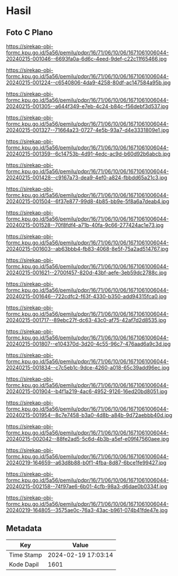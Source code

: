 # Hasil

## Foto C Plano

https://sirekap-obj-formc.kpu.go.id/5a56/pemilu/pdpr/16/71/06/10/06/1671061006044-20240215-001046--6693fa0a-6d6c-4eed-9def-c22c11f65466.jpg

https://sirekap-obj-formc.kpu.go.id/5a56/pemilu/pdpr/16/71/06/10/06/1671061006044-20240215-001224--c6540806-4da9-4258-80df-ac147584a95b.jpg

https://sirekap-obj-formc.kpu.go.id/5a56/pemilu/pdpr/16/71/06/10/06/1671061006044-20240215-001305--a644f349-e7eb-4c24-b84c-f56debf3d537.jpg

https://sirekap-obj-formc.kpu.go.id/5a56/pemilu/pdpr/16/71/06/10/06/1671061006044-20240215-001327--71664a23-0727-4e5b-93a7-d4e3331809e1.jpg

https://sirekap-obj-formc.kpu.go.id/5a56/pemilu/pdpr/16/71/06/10/06/1671061006044-20240215-001359--6c14753b-4d91-4edc-ac9d-b60d92b6abcb.jpg

https://sirekap-obj-formc.kpu.go.id/5a56/pemilu/pdpr/16/71/06/10/06/1671061006044-20240215-001428--c9167a73-dea9-4ef0-a824-fbbdd65a21c3.jpg

https://sirekap-obj-formc.kpu.go.id/5a56/pemilu/pdpr/16/71/06/10/06/1671061006044-20240215-001504--6f37e877-99d8-4b85-bb9e-5f8a6a7deab4.jpg

https://sirekap-obj-formc.kpu.go.id/5a56/pemilu/pdpr/16/71/06/10/06/1671061006044-20240215-001528--70f8fdf4-a71b-40fa-9c66-277424ac1e73.jpg

https://sirekap-obj-formc.kpu.go.id/5a56/pemilu/pdpr/16/71/06/10/06/1671061006044-20240215-001603--ab63bbb4-fb83-4068-8e5f-75a2ad514767.jpg

https://sirekap-obj-formc.kpu.go.id/5a56/pemilu/pdpr/16/71/06/10/06/1671061006044-20240215-001621--2700f457-820d-43bf-aefe-3eb59dc2788c.jpg

https://sirekap-obj-formc.kpu.go.id/5a56/pemilu/pdpr/16/71/06/10/06/1671061006044-20240215-001646--722cdfc2-f63f-4330-b350-add94315fca0.jpg

https://sirekap-obj-formc.kpu.go.id/5a56/pemilu/pdpr/16/71/06/10/06/1671061006044-20240215-001717--89ebc27f-dc63-43c0-af75-42af7d2d8535.jpg

https://sirekap-obj-formc.kpu.go.id/5a56/pemilu/pdpr/16/71/06/10/06/1671061006044-20240215-001807--e104370d-3d20-4c55-96c7-476aad6a9c3d.jpg

https://sirekap-obj-formc.kpu.go.id/5a56/pemilu/pdpr/16/71/06/10/06/1671061006044-20240215-001834--c7c5eb1c-9dce-4260-a018-65c39add96ec.jpg

https://sirekap-obj-formc.kpu.go.id/5a56/pemilu/pdpr/16/71/06/10/06/1671061006044-20240215-001904--b4f1a219-4ac6-4952-9126-16ed20bd8051.jpg

https://sirekap-obj-formc.kpu.go.id/5a56/pemilu/pdpr/16/71/06/10/06/1671061006044-20240215-001954--8c7e7458-b3a0-4d8b-a84b-9d72aebbb40d.jpg

https://sirekap-obj-formc.kpu.go.id/5a56/pemilu/pdpr/16/71/06/10/06/1671061006044-20240215-002042--88fe2ad5-5c6d-4b3b-a5ef-e09f47560aee.jpg

https://sirekap-obj-formc.kpu.go.id/5a56/pemilu/pdpr/16/71/06/10/06/1671061006044-20240219-164659--a63d8b88-b0f1-4fba-8d87-6bce1fe99427.jpg

https://sirekap-obj-formc.kpu.go.id/5a56/pemilu/pdpr/16/71/06/10/06/1671061006044-20240215-002158--74f97ae6-6b01-4cfb-98a3-d6dae0b0334f.jpg

https://sirekap-obj-formc.kpu.go.id/5a56/pemilu/pdpr/16/71/06/10/06/1671061006044-20240219-164805--3575ae0c-76a3-43ac-b961-074b41fde47e.jpg


## Metadata

| Key        | Value               |
| ---------- | ------------------- |
| Time Stamp | 2024-02-19 17:03:14 |
| Kode Dapil | 1601                |




